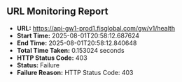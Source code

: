 ## URL Monitoring Report

- **URL:** https://api-gw1-prod1.fisglobal.com/gw/v1/health
- **Start Time:** 2025-08-01T20:58:12.687624
- **End Time:** 2025-08-01T20:58:12.840648
- **Total Time Taken:** 0.153024 seconds
- **HTTP Status Code:** 403
- **Status:** Failure
- **Failure Reason:** HTTP Status Code: 403

